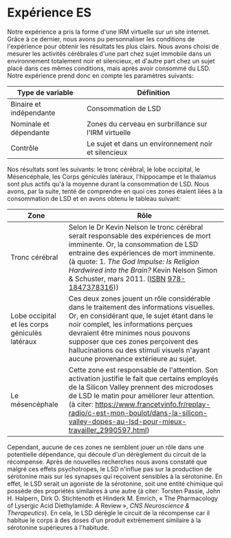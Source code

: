 
# Expérience ES

Notre expérience a pris la forme d'une IRM virtuelle sur un site internet. Grâce à ce dernier, nous avons pu personnaliser les conditions de l'expérience pour obtenir les résultats les plus clairs. Nous avons choisi de mesurer les activités cérébrales d'une part chez sujet immobile dans un environnement totalement noir et silencieux, et d'autre part chez un sujet placé dans ces mêmes conditions, mais après avoir consommé du LSD. Notre expérience prend donc en compte les paramètres suivants:

| Type de variable | Définition |
| ------ | -------- |
| Binaire et indépendante | Consommation de LSD |
| Nominale et dépendante | Zones du cerveau en surbrillance sur l'IRM virtuelle |
| Contrôle | Le sujet et dans un environnement noir et silencieux |

Nos résultats sont les suivants: le tronc cérébral, le lobe occipital, le Mésencéphale, les Corps géniculés latéraux, l'hippocampe et le thalamus sont plus actifs qu'à la moyenne durant la consommation de LSD. Nous avons, par la suite, tenté de comprendre en quoi ces zones étaient liées à la consommation de LSD et en avons obtenu le tableau suivant: 

| Zone | Rôle |
| ------| -----|
| Tronc cérébral | Selon le Dr Kevin Nelson le tronc cérébral serait responsable des expériences de mort imminente. Or, la consommation de LSD entraine des expériences de mort imminente. (à quote: 1.  _The God Impulse: Is Religion Hardwired into the Brain?_  Kevin Nelson Simon & Schuster, mars 2011.  ([ISBN](https://fr.wikipedia.org/wiki/International_Standard_Book_Number "International Standard Book Number") [978-1847378316](https://fr.wikipedia.org/wiki/Sp%C3%A9cial:Ouvrages_de_r%C3%A9f%C3%A9rence/978-1847378316 "Spécial:Ouvrages de référence/978-1847378316"))) |
| Lobe occipital et les corps géniculés latéraux| Ces deux zones jouent un rôle considérable dans le traitement des informations visuelles. Or, en considérant que, le sujet étant dans le noir complet, les informations perçues devraient être minimes nous pouvons supposer que ces zones perçoivent des hallucinations ou des stimuli visuels n'ayant aucune provenance extérieure au sujet. |
| Le mésencéphale | Cette zone est responsable de l'attention. Son activation justifie le fait que certains employés de la Silicon Valley prennent des microdoses de LSD le matin pour améliorer leur attention. (à citer: https://www.francetvinfo.fr/replay-radio/c-est-mon-boulot/dans-la-silicon-valley-dopes-au-lsd-pour-mieux-travailler_2990597.html)|

Cependant, aucune de ces zones ne semblent jouer un rôle dans une potentielle dépendance, qui découle d'un dérèglement du circuit de la récompense. Après de nouvelles recherches nous avons constaté que malgré ces effets psychotropes, le LSD n'influe pas sur la production de sérotonine mais sur les synapses qui reçoivent sensibles à la sérotonine. En effet, le LSD serait un agoniste de la sérotonine, soit une entité chimique qui possède des propriétés similaires à une autre (à citer: Torsten Passie, John H. Halpern, Dirk O. Stichtenoth et Hinderk M. Emrich, « The Pharmacology of Lysergic Acid Diethylamide: A Review », _CNS Neuroscience & Therapeutics_). En cela, le LSD dérègle le circuit de la récompense car il habitue le corps à des doses d'un produit extrêmement similaire à la sérotonine supérieures à l'habitude. 
<!--stackedit_data:
eyJoaXN0b3J5IjpbMjEyODg1NTA3MywtMTIzNDA1MTA3NywtMT
k3ODQ4MTg2MCwtNzIyNzg5NzczLC0xNjYzMjkzOTc2LDE0MTgw
NjU2NDEsMTUxODU5NDE3M119
-->